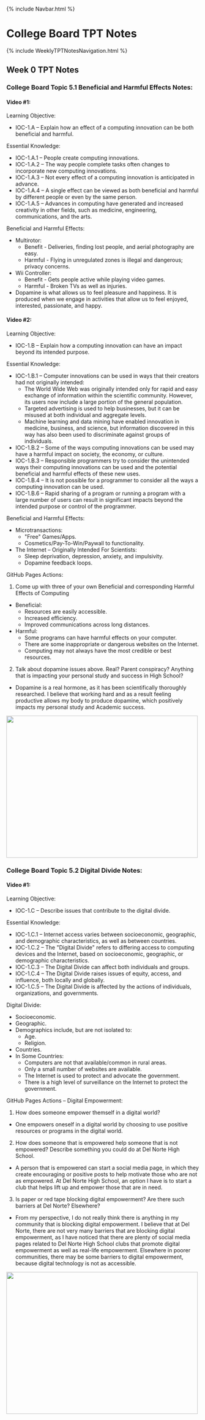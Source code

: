 {% include Navbar.html %}

# College Board TPT Notes #

{% include WeeklyTPTNotesNavigation.html %}

## Week 0 TPT Notes ##
### College Board Topic 5.1 Beneficial and Harmful Effects Notes: ###

#### Video #1: ####

Learning Objective:
* IOC-1.A – Explain how an effect of a computing innovation can be both beneficial and harmful.

Essential Knowledge:
* IOC-1.A.1 – People create computing innovations.
* IOC-1.A.2 – The way people complete tasks often changes to incorporate new computing innovations.
* IOC-1.A.3 – Not every effect of a computing innovation is anticipated in advance.
* IOC-1.A.4 – A single effect can be viewed as both beneficial and harmful by different people or even by the same person. 
* IOC-1.A.5 – Advances in computing have generated and increased creativity in other fields, such as medicine, engineering, communications, and the arts.

Beneficial and Harmful Effects:
* Multirotor:
  * Benefit - Deliveries, finding lost people, and aerial photography are easy.
  * Harmful - Flying in unregulated zones is illegal and dangerous; privacy concerns.
* Wii Controller:
  * Benefit - Gets people active while playing video games.
  * Harmful - Broken TVs as well as injuries.
* Dopamine is what allows us to feel pleasure and happiness. It is produced when we engage in activities that allow us to feel enjoyed, interested, passionate, and happy.  

#### Video #2: ####

Learning Objective:
* IOC-1.B – Explain how a computing innovation can have an impact beyond its intended purpose.

Essential Knowledge:
* IOC-1.B.1 – Computer innovations can be used in ways that their creators had not originally intended: 
  * The World Wide Web was originally intended only for rapid and easy exchange of information within the scientific community. However, its users now include a large portion of the general population.
  * Targeted advertising is used to help businesses, but it can be misused at both individual and aggregate levels.
  * Machine learning and data mining have enabled innovation in medicine, business, and science, but information discovered in this way has also been used to discriminate against groups of individuals.
* IOC-1.B.2 – Some of the ways computing innovations can be used may have a harmful impact on society, the economy, or culture.
* IOC-1.B.3 – Responsible programmers try to consider the unintended ways their computing innovations can be used and the potential beneficial and harmful effects of these new uses.
* IOC-1.B.4 – It is not possible for a programmer to consider all the ways a computing innovation can be used.
* IOC-1.B.6 – Rapid sharing of a program or running a program with a large number of users can result in significant impacts beyond the intended purpose or control of the programmer.

Beneficial and Harmful Effects:
* Microtransactions:
  * "Free" Games/Apps.
  * Cosmetics/Pay-To-Win/Paywall to functionality.
* The Internet – Originally Intended For Scientists:
  * Sleep deprivation, depression, anxiety, and impulsivity.
  * Dopamine feedback loops.

GitHub Pages Actions:
1. Come up with three of your own Beneficial and corresponding Harmful Effects of Computing
  * Beneficial:
    * Resources are easily accessible.
    * Increased efficiency.
    * Improved communications across long distances.
  * Harmful:
    * Some programs can have harmful effects on your computer.
    * There are some inappropriate or dangerous websites on the Internet.
    * Computing may not always have the most credible or best resources.
2. Talk about dopamine issues above. Real? Parent conspiracy? Anything that is impacting your personal study and success in High School?
  * Dopamine is a real hormone, as it has been scientifically thoroughly researched. I believe that working hard and as a result feeling productive allows my body to produce dopamine, which positively impacts my personal study and Academic success.

<img src="https://user-images.githubusercontent.com/9831592/158037451-d4c41288-f1c0-48f0-995b-c55e868a4e31.png" width="500" height="370">

### College Board Topic 5.2 Digital Divide Notes: ###

#### Video #1: ####

Learning Objective:
* IOC-1.C – Describe issues that contribute to the digital divide.

Essential Knowledge:
* IOC-1.C.1 – Internet access varies between socioeconomic, geographic, and demographic characteristics, as well as between countries.
* IOC-1.C.2 – The "Digital Divide" refers to differing access to computing devices and the Internet, based on socioeconomic, geographic, or demographic characteristics.
* IOC-1.C.3 – The Digital Divide can affect both individuals and groups.
* IOC-1.C.4 – The Digital Divide raises issues of equity, access, and influence, both locally and globally.
* IOC-1.C.5 – The Digital Divide is affected by the actions of individuals, organizations, and governments.

Digital Divide:
* Socioeconomic.
* Geographic.
* Demographics include, but are not isolated to:
  * Age.
  * Religion.
* Countries.
* In Some Countries:
  * Computers are not that available/common in rural areas.
  * Only a small number of websites are available.
  * The Internet is used to protect and advocate the government.
  * There is a high level of surveillance on the Internet to protect the government.

GitHub Pages Actions – Digital Empowerment:
1. How does someone empower themself in a digital world?
  * One empowers oneself in a digital world by choosing to use positive resources or programs in the digital world.
2. How does someone that is empowered help someone that is not empowered? Describe something you could do at Del Norte High School.
  * A person that is empowered can start a social media page, in which they create encouraging or positive posts to help motivate those who are not as empowered. At Del Norte High School, an option I have is to start a club that helps lift up and empower those that are in need.
3. Is paper or red tape blocking digital empowerment? Are there such barriers at Del Norte? Elsewhere?
  * From my perspective, I do not really think there is anything in my community that is blocking digital empowerment. I believe that at Del Norte, there are not very many barriers that are blocking digital empowerment, as I have noticed that there are plenty of social media pages related to Del Norte High School clubs that promote digital empowerment as well as real-life empowerment. Elsewhere in poorer communities, there may be some barriers to digital empowerment, because digital technology is not as accessible.

<img src="https://github.com/nighthawkcoders/nighthawk_csp/raw/master/static/assets/digitaldivide2.png" width="500" height="370">
